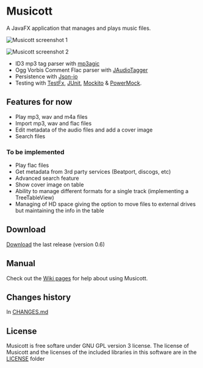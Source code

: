 # Musicott
A JavaFX application that manages and plays music files.

![Musicott screenshot 1](https://dl.dropboxusercontent.com/u/3596661/main.png)

![Musicott screenshot 2](https://dl.dropboxusercontent.com/u/3596661/main2.png)

* ID3 mp3 tag parser with [mp3agic](https://github.com/mpatric/mp3agic "mp3agic")
* Ogg Vorbis Comment Flac parser with [JAudioTagger](https://bitbucket.org/ijabz/jaudiotagger "jAudioTagger")
* Persistence with [Json-io](https://github.com/jdereg/json-io "Json-io")
* Testing with [TestFx](https://github.com/TestFX/TestFX "TestFx"), [JUnit](https://github.com/junit-team/junit "JUnit"), [Mockito](https://github.com/mockito/mockito "Mockito") & [PowerMock](https://github.com/jayway/powermock "PowerMock").

## Features for now
* Play mp3, wav and m4a files
* Import mp3, wav and flac files
* Edit metadata of the audio files and add a cover image
* Search files

### To be implemented
* Play flac files
* Get metadata from 3rd party services (Beatport, discogs, etc)
* Advanced search feature
* Show cover image on table
* Ability to manage different formats for a single track (implementing a TreeTableView)
* Managing of HD space giving the option to move files to external drives but maintaining the info in the table

## Download
[Download](https://github.com/octaviospain/Musicott/releases "Download") the last release (version 0.6)

## Manual
Check out the [Wiki pages](https://github.com/octaviospain/Musicott/wiki "Wiki") for help about using Musicott.

## Changes history
In [CHANGES.md](https://github.com/octaviospain/Musicott/tree/master/CHANGES.md "Changes")

## License
Musicott is free softare under GNU GPL version 3 license. The license of Musicott and the licenses of the included libraries in this software are in the [LICENSE](https://github.com/octaviospain/Musicott/tree/master/license "License") folder